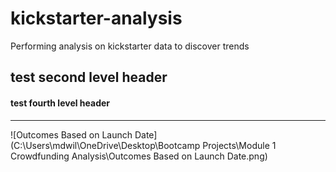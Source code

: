 # kickstarter-analysis
Performing analysis on kickstarter data to discover trends
## test second level header
#### test fourth level header
---
![Outcomes Based on Launch Date](C:\Users\mdwil\OneDrive\Desktop\Bootcamp Projects\Module 1 Crowdfunding Analysis\Outcomes Based on Launch Date.png)
